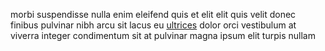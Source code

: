 morbi suspendisse nulla enim eleifend quis et elit elit quis velit donec finibus
pulvinar nibh arcu sit lacus eu [ultrices](generated_webpages/rhoncus1.md)
dolor orci vestibulum at viverra integer condimentum sit at pulvinar magna
ipsum elit turpis nullam